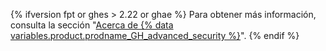 {% ifversion fpt or ghes > 2.22 or ghae %}
Para obtener más información, consulta la sección "[Acerca de {% data variables.product.prodname_GH_advanced_security %}](/github/getting-started-with-github/about-github-advanced-security)".
{% endif %}
